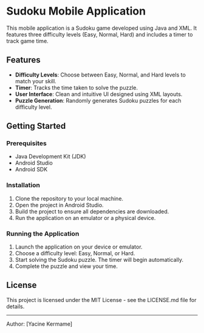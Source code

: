 # Sudoku Mobile Application

This mobile application is a Sudoku game developed using Java and XML. It features three difficulty levels (Easy, Normal, Hard) and includes a timer to track game time.

## Features

- **Difficulty Levels**: Choose between Easy, Normal, and Hard levels to match your skill.
- **Timer**: Tracks the time taken to solve the puzzle.
- **User Interface**: Clean and intuitive UI designed using XML layouts.
- **Puzzle Generation**: Randomly generates Sudoku puzzles for each difficulty level.

## Getting Started

### Prerequisites

- Java Development Kit (JDK)
- Android Studio
- Android SDK

### Installation

1. Clone the repository to your local machine.
2. Open the project in Android Studio.
3. Build the project to ensure all dependencies are downloaded.
4. Run the application on an emulator or a physical device.

### Running the Application

1. Launch the application on your device or emulator.
2. Choose a difficulty level: Easy, Normal, or Hard.
3. Start solving the Sudoku puzzle. The timer will begin automatically.
4. Complete the puzzle and view your time.

## License

This project is licensed under the MIT License - see the LICENSE.md file for details.

---

Author: [Yacine Kermame]
